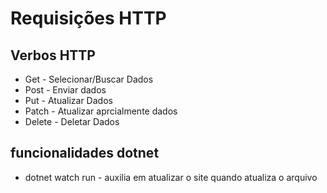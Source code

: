 # Requisições HTTP

## Verbos HTTP

- Get - Selecionar/Buscar Dados
- Post - Enviar dados
- Put - Atualizar Dados
- Patch - Atualizar aprcialmente dados
- Delete - Deletar Dados

## funcionalidades dotnet
- dotnet watch run - auxilia em atualizar o site quando atualiza o arquivo 